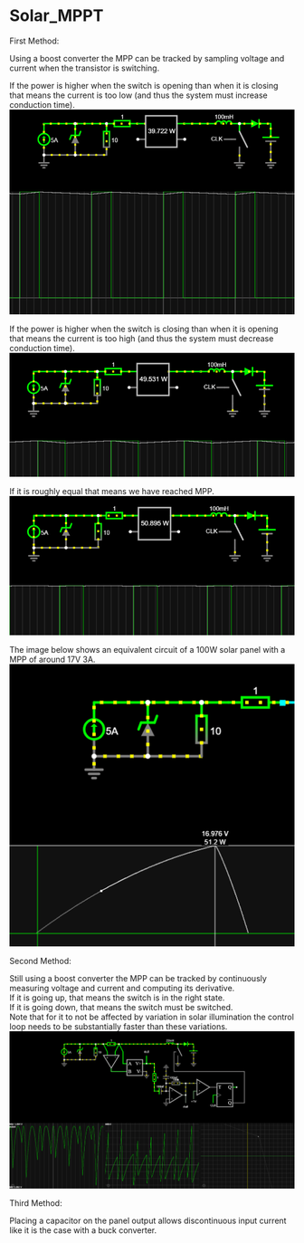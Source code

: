 # Solar_MPPT

First Method:

Using a boost converter the MPP can be tracked by sampling voltage and current when the transistor is switching.  

If the power is higher when the switch is opening than when it is closing that means the current is too low (and thus the system must increase conduction time).  
![current too low image](https://raw.githubusercontent.com/Xaetral/Solar_MPPT/refs/heads/main/low_current.png "Current Too Low")  

If the power is higher when the switch is closing than when it is opening that means the current is too high (and thus the system must decrease conduction time).  
![current too high image](https://raw.githubusercontent.com/Xaetral/Solar_MPPT/refs/heads/main/high_current.png "Current Too High")  

If it is roughly equal that means we have reached MPP.  
![maximum power point image](https://raw.githubusercontent.com/Xaetral/Solar_MPPT/refs/heads/main/max_power_point.png "Maximum Power Point")  

The image below shows an equivalent circuit of a 100W solar panel with a MPP of around 17V 3A.
![solar panel equivalent circuit image](https://raw.githubusercontent.com/Xaetral/Solar_MPPT/refs/heads/main/solar_panel.png "Solar Panel Equivalent Circuit")  

Second Method:

Still using a boost converter the MPP can be tracked by continuously measuring voltage and current and computing its derivative.  
If it is going up, that means the switch is in the right state.  
If it is going down, that means the switch must be switched.  
Note that for it to not be affected by variation in solar illumination the control loop needs to be substantially faster than these variations.  
![derivative mppt image](https://raw.githubusercontent.com/Xaetral/Solar_MPPT/refs/heads/main/derivative.png "Derivative MPPT")  

Third Method:

Placing a capacitor on the panel output allows discontinuous input current like it is the case with a buck converter.
